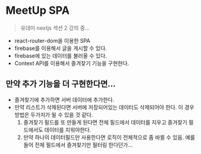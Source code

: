 # MeetUp SPA

> 유데미 nextjs 섹션 2 강의 중...

- react-router-dom을 이용한 SPA
- firebase를 이용해서 글을 게시할 수 있다.
- firebase에 있는 데이터를 불러올 수 있다.
- Context API를 이용해서 즐겨찾기 기능을 구현한다.

## 만약 추가 기능을 더 구현한다면...

- 즐겨찾기에 추가하면 서버 데이터에 추가한다.
- 만약 리스트가 삭제된다면 서버에 저장되어있는 데이터도 삭제되어야 한다. 이 경우 방법은 두가지가 될 수 있을 것 같다.
  1. 즐겨찾기 필드를 또 만들게 된다면 전체 필드에서 데이터를 지우고 즐겨찾기 필드에서도 데이터를 지워야한다.
  2. 만약 하나의 데이터필드만 사용한다면 로직이 전체적으로 좀 바뀔 수 있음. 예를 들어 전체 필드에서 즐겨찾기만 필터링 한다던가...
